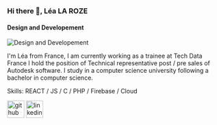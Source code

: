 ### Hi there 👋, Léa LA ROZE
#### Design and Developement
![Design and Developement](https://firebasestorage.googleapis.com/v0/b/travel-26e58.appspot.com/o/Images%2Fheader.PNG?alt=media&token=d0225eb3-41dc-4a53-a37b-1042bf3ac62c)

I'm Léa from France, I am currently working as a trainee at Tech Data France I hold the position of Technical representative post / pre sales of Autodesk software. 
I study in a computer science university following a bachelor in computer science.

Skills: REACT / JS / C / PHP / Firebase / Cloud



[<img src='https://cdn.jsdelivr.net/npm/simple-icons@3.0.1/icons/github.svg' alt='github' height='40'>](https://github.com/lealaroze)  [<img src='https://cdn.jsdelivr.net/npm/simple-icons@3.0.1/icons/linkedin.svg' alt='linkedin' height='40'>](https://www.linkedin.com/in/léa-la-roze/)  

